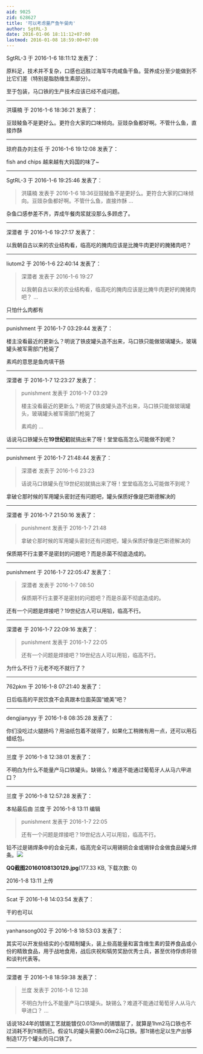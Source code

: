 ```yaml
---
aid: 9025
zid: 628627
title: '可以考虑量产鱼午餐肉'
author: SgtRL-3
date: 2016-01-06 18:11:12+07:00
lastmod: 2016-01-08 18:59:00+07:00
---
```


SgtRL-3 于 2016-1-6 18:11:12 发表了：

原料足，技术并不复杂，口感也远胜过海军牛肉咸鱼干鱼。营养成分至少能做到不比它们差（特别是脂肪维生素部分）。

至于包装，马口铁的生产技术应该已经不成问题。

---------

洪璜楠 于 2016-1-6 18:36:21 发表了：

豆豉鲮鱼不是更好么。更符合大家的口味倾向。豆豉杂鱼都好啊。不管什么鱼，直接炸酥

---------

琼府县办刘主任 于 2016-1-6 19:12:08 发表了：

fish and chips 越来越有大妈国的味了~

---------

SgtRL-3 于 2016-1-6 19:25:46 发表了：

> 洪璜楠 发表于 2016-1-6 18:36豆豉鲮鱼不是更好么。更符合大家的口味倾向。豆豉杂鱼都好啊。不管什么鱼，直接炸酥 ...



杂鱼口感参差不齐，弄成午餐肉浆就没那么多顾虑了。

---------

深潜者 于 2016-1-6 19:27:17 发表了：

以我朝自古以来的农业结构看，临高吃的腌肉应该是比腌牛肉更好的腌猪肉吧？

---------

liutom2 于 2016-1-6 22:40:14 发表了：

> 深潜者 发表于 2016-1-6 19:27
> 
> 以我朝自古以来的农业结构看，临高吃的腌肉应该是比腌牛肉更好的腌猪肉吧？ ...



只怕什么肉都有

---------

punishment 于 2016-1-7 03:29:44 发表了：

楼主没看最近的更新么？明说了铁皮罐头造不出来，马口铁只能做玻璃罐头，玻璃罐头被军需部门枪毙了

素鸡的意思是鱼肉填干肠

---------

深潜者 于 2016-1-7 12:23:27 发表了：

> punishment 发表于 2016-1-7 03:29
> 
> 楼主没看最近的更新么？明说了铁皮罐头造不出来，马口铁只能做玻璃罐头，玻璃罐头被军需部门枪毙了
> 
> 素鸡的 ...



话说马口铁罐头在**19世纪初**就搞出来了呀！堂堂临高怎么可能做不到呢？

---------

punishment 于 2016-1-7 21:48:44 发表了：

> 深潜者 发表于 2016-1-6 23:23
> 
> 话说马口铁罐头在19世纪初就搞出来了呀！堂堂临高怎么可能做不到呢？



拿破仑那时候的军用罐头密封还有问题吧，罐头保质好像是巴斯德解决的

---------

深潜者 于 2016-1-7 21:50:16 发表了：

> punishment 发表于 2016-1-7 21:48
> 
> 拿破仑那时候的军用罐头密封还有问题吧，罐头保质好像是巴斯德解决的



保质期不行主要不是密封的问题吧？而是杀菌不彻底造成的。

---------

punishment 于 2016-1-7 22:05:47 发表了：

> 深潜者 发表于 2016-1-7 08:50
> 
> 保质期不行主要不是密封的问题吧？而是杀菌不彻底造成的。



还有一个问题是焊接吧？19世纪古人可以用铅，临高不行。

---------

深潜者 于 2016-1-7 22:09:16 发表了：

> punishment 发表于 2016-1-7 22:05
> 
> 还有一个问题是焊接吧？19世纪古人可以用铅，临高不行。



为什么不行？元老不吃不就行了？

---------

762pkm 于 2016-1-8 07:21:40 发表了：

日后临高的平民饮食不会真跟本位面英国“媲美”吧？

---------

dengjianyyy 于 2016-1-8 08:35:28 发表了：

你们没吃过火腿肠吗？用油纸包着不就得了，如果化工稍微有用一点，还可以用石蜡纸包。

---------

兰度 于 2016-1-8 12:38:01 发表了：

不明白为什么不能量产马口铁罐头。缺锡么？难道不能通过葡萄牙人从马六甲进口？

---------

兰度 于 2016-1-8 12:57:28 发表了：

本帖最后由 兰度 于 2016-1-8 13:11 编辑 


> 
> punishment 发表于 2016-1-7 22:05
> 
> 还有一个问题是焊接吧？19世纪古人可以用铅，临高不行。



铅不过是锡焊条中的合金元素，临高完全可以用锡铜合金或锡锌合金做食品罐头焊条。![](https://mirrors.tuna.tsinghua.edu.cn/osdn/lgqm/72877/131139ljpbwlnjj6wyc6kw.jpg)



**QQ截图20160108130129.jpg**(177.33 KB, 下载次数: 0)



2016-1-8 13:11 上传

---------

Scat 于 2016-1-8 14:03:54 发表了：

干的也可以

---------

yanhansong002 于 2016-1-8 18:53:03 发表了：

其实可以开发些结实的小型精制罐头，装上些高能量和富含维生素的营养食品或小份的精致食品，用于战地食用，战后庆祝和犒劳奖励优秀士兵，甚至优待俘虏将领和谈判代表等。

---------

深潜者 于 2016-1-8 18:59:38 发表了：

> 兰度 发表于 2016-1-8 12:38
> 
> 不明白为什么不能量产马口铁罐头。缺锡么？难道不能通过葡萄牙人从马六甲进口？ ...



话说1824年的镀锡工艺就能镀仅0.013mm的锡镀层了，就算是1hm2马口铁也不过消耗不到1t锡而已。假设1L的罐头需要0.06m2马口铁。那1t锡也足以生产出够制造17万个罐头的马口铁了。

---------

